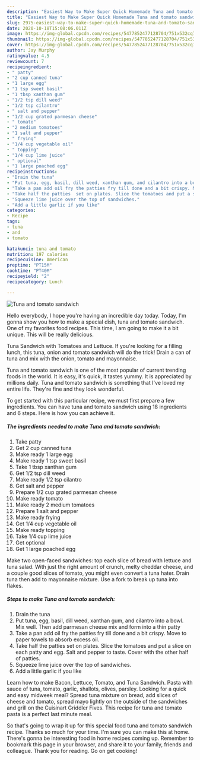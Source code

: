 ```yaml
---
description: "Easiest Way to Make Super Quick Homemade Tuna and tomato sandwich"
title: "Easiest Way to Make Super Quick Homemade Tuna and tomato sandwich"
slug: 2975-easiest-way-to-make-super-quick-homemade-tuna-and-tomato-sandwich
date: 2020-10-18T15:08:06.011Z
image: https://img-global.cpcdn.com/recipes/5477852477128704/751x532cq70/tuna-and-tomato-sandwich-recipe-main-photo.jpg
thumbnail: https://img-global.cpcdn.com/recipes/5477852477128704/751x532cq70/tuna-and-tomato-sandwich-recipe-main-photo.jpg
cover: https://img-global.cpcdn.com/recipes/5477852477128704/751x532cq70/tuna-and-tomato-sandwich-recipe-main-photo.jpg
author: Jay Murphy
ratingvalue: 4.5
reviewcount: 7
recipeingredient:
- " patty"
- "2 cup canned tuna"
- "1 large egg"
- "1 tsp sweet basil"
- "1 tbsp xanthan gum"
- "1/2 tsp dill weed"
- "1/2 tsp cilantro"
- " salt and pepper"
- "1/2 cup grated parmesan cheese"
- " tomato"
- "2 medium tomatoes"
- "1 salt and pepper"
- " frying"
- "1/4 cup vegetable oil"
- " topping"
- "1/4 cup lime juice"
- " optional"
- "1 large poached egg"
recipeinstructions:
- "Drain the tuna"
- "Put tuna, egg, basil, dill weed, xanthan gum, and cilantro into a bowl. Mix well. Then add parmesan cheese mix and form into a thin patty"
- "Take a pan add oil fry the patties fry till done and a bit crispy. Move to paper towels to absorb excess oil."
- "Take half the patties  set on plates. Slice the tomatoes and put a slice on each patty and egg. Salt and pepper to taste.  Cover with the other half of patties."
- "Squeeze lime juice over the top of sandwiches."
- "Add a little garlic if you like"
categories:
- Recipe
tags:
- tuna
- and
- tomato

katakunci: tuna and tomato 
nutrition: 197 calories
recipecuisine: American
preptime: "PT15M"
cooktime: "PT40M"
recipeyield: "2"
recipecategory: Lunch

---
```



![Tuna and tomato sandwich](https://img-global.cpcdn.com/recipes/5477852477128704/751x532cq70/tuna-and-tomato-sandwich-recipe-main-photo.jpg)

Hello everybody, I hope you're having an incredible day today. Today, I'm gonna show you how to make a special dish, tuna and tomato sandwich. One of my favorites food recipes. This time, I am going to make it a bit unique. This will be really delicious.

Tuna Sandwich with Tomatoes and Lettuce. If you&#39;re looking for a filling lunch, this tuna, onion and tomato sandwich will do the trick! Drain a can of tuna and mix with the onion, tomato and mayonnaise.

Tuna and tomato sandwich is one of the most popular of current trending foods in the world. It is easy, it's quick, it tastes yummy. It is appreciated by millions daily. Tuna and tomato sandwich is something that I've loved my entire life. They're fine and they look wonderful.


To get started with this particular recipe, we must first prepare a few ingredients. You can have tuna and tomato sandwich using 18 ingredients and 6 steps. Here is how you can achieve it.

<!--inarticleads1-->

##### The ingredients needed to make Tuna and tomato sandwich:

1. Take  patty
1. Get 2 cup canned tuna
1. Make ready 1 large egg
1. Make ready 1 tsp sweet basil
1. Take 1 tbsp xanthan gum
1. Get 1/2 tsp dill weed
1. Make ready 1/2 tsp cilantro
1. Get  salt and pepper
1. Prepare 1/2 cup grated parmesan cheese
1. Make ready  tomato
1. Make ready 2 medium tomatoes
1. Prepare 1 salt and pepper
1. Make ready  frying
1. Get 1/4 cup vegetable oil
1. Make ready  topping
1. Take 1/4 cup lime juice
1. Get  optional
1. Get 1 large poached egg


Make two open-faced sandwiches: top each slice of bread with lettuce and tuna salad. With just the right amount of crunch, melty cheddar cheese, and a couple good slices of tomato, you might even convert a tuna hater. Drain tuna then add to mayonnaise mixture. Use a fork to break up tuna into flakes. 

<!--inarticleads2-->

##### Steps to make Tuna and tomato sandwich:

1. Drain the tuna
1. Put tuna, egg, basil, dill weed, xanthan gum, and cilantro into a bowl. Mix well. Then add parmesan cheese mix and form into a thin patty
1. Take a pan add oil fry the patties fry till done and a bit crispy. Move to paper towels to absorb excess oil.
1. Take half the patties  set on plates. Slice the tomatoes and put a slice on each patty and egg. Salt and pepper to taste.  Cover with the other half of patties.
1. Squeeze lime juice over the top of sandwiches.
1. Add a little garlic if you like


Learn how to make Bacon, Lettuce, Tomato, and Tuna Sandwich. Pasta with sauce of tuna, tomato, garlic, shallots, olives, parsley. Looking for a quick and easy midweek meal? Spread tuna mixture on bread, add slices of cheese and tomato, spread mayo lightly on the outside of the sandwiches and grill on the Cuisinart Griddler Fives. This recipe for tuna and tomato pasta is a perfect last minute meal. 

So that's going to wrap it up for this special food tuna and tomato sandwich recipe. Thanks so much for your time. I'm sure you can make this at home. There's gonna be interesting food in home recipes coming up. Remember to bookmark this page in your browser, and share it to your family, friends and colleague. Thank you for reading. Go on get cooking!
